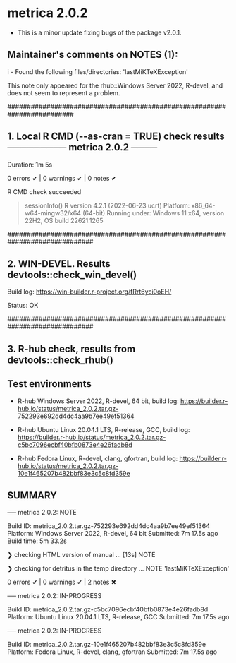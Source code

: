 # metrica 2.0.2 

* This is a minor update fixing bugs of the package v2.0.1. 

## Maintainer's comments on NOTES (1):

i - Found the following files/directories:
    'lastMiKTeXException'
  
This note only appeared for the rhub::Windows Server 2022, R-devel, and does not seem to represent a problem.

#########################################################################

## 1. Local R CMD (--as-cran = TRUE) check results ───────── metrica 2.0.2 ────

Duration: 1m 5s

0 errors ✔ | 0 warnings ✔ | 0 notes ✔

R CMD check succeeded

> sessionInfo()
R version 4.2.1 (2022-06-23 ucrt)
Platform: x86_64-w64-mingw32/x64 (64-bit)
Running under: Windows 11 x64, version 22H2, OS build 22621.1265

##############################################################################

## 2. WIN-DEVEL. Results devtools::check_win_devel()

Build log: https://win-builder.r-project.org/fRrt6yci0oEH/

Status: OK

##############################################################################

## 3. R-hub check, results from devtools::check_rhub()

## Test environments

- R-hub Windows Server 2022, R-devel, 64 bit, build log:
https://builder.r-hub.io/status/metrica_2.0.2.tar.gz-752293e692dd4dc4aa9b7ee49ef51364

- R-hub Ubuntu Linux 20.04.1 LTS, R-release, GCC, build log:
https://builder.r-hub.io/status/metrica_2.0.2.tar.gz-c5bc7096ecbf40bfb0873e4e26fadb8d

- R-hub Fedora Linux, R-devel, clang, gfortran, build log:
https://builder.r-hub.io/status/metrica_2.0.2.tar.gz-10e1f465207b482bbf83e3c5c8fd359e

## SUMMARY

── metrica 2.0.2: NOTE

  Build ID:   metrica_2.0.2.tar.gz-752293e692dd4dc4aa9b7ee49ef51364
  Platform:   Windows Server 2022, R-devel, 64 bit
  Submitted:  7m 17.5s ago
  Build time: 5m 33.2s

❯ checking HTML version of manual ... [13s] NOTE
  

❯ checking for detritus in the temp directory ... NOTE
    'lastMiKTeXException'

0 errors ✔ | 0 warnings ✔ | 2 notes ✖

── metrica 2.0.2: IN-PROGRESS

  Build ID:   metrica_2.0.2.tar.gz-c5bc7096ecbf40bfb0873e4e26fadb8d
  Platform:   Ubuntu Linux 20.04.1 LTS, R-release, GCC
  Submitted:  7m 17.5s ago


── metrica 2.0.2: IN-PROGRESS

  Build ID:   metrica_2.0.2.tar.gz-10e1f465207b482bbf83e3c5c8fd359e
  Platform:   Fedora Linux, R-devel, clang, gfortran
  Submitted:  7m 17.5s ago

